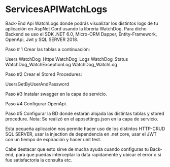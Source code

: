 # ServicesAPIWatchLogs
Back-End Api WatchLogs donde podrás visualizar los distintos logs de tu aplicación en AspNet Cord usando la librería WatchDog.
Para dicho Backend se uso el SDK .NET 6.0, Micro-ORM Dapper, Entity-Framework, OpenApi, Jwt y SQL SERVER 2018.

Paso # 1
Crear las tablas a continuación: 

Users
WatchDog_Https
WatchDog_Logs
WatchDog_Status
WatchDog_WatchExceptionLog
WatchDog_WatchLog

Paso #2
Crear el Stored Procedures:

UsersGetByUserAndPassword


Paso #3 
Instalar swagger en la capa de servicio.

Paso #4
Configurar OpenApi.

Paso #5 
Configurar la BD donde estarán alojada las distintas tablas y stored procedure. 
Nota: Se realizó en el appsettings.json en la capa de servicio.

Esta pequeña aplicación nos permite hacer uso de los distintos HTTP-CRUD SQL SERVER, usar la injection de dependencia en .net core, usar el JWT con un tiempo de expiración y hacer unit test.

Cabe destacar que esto sirve de mucha ayuda cuando configuras tu Back-end, para que puedas interceptar la data rapidamente y ubicar el  error o si fue satisfactoria la consulta etc.




